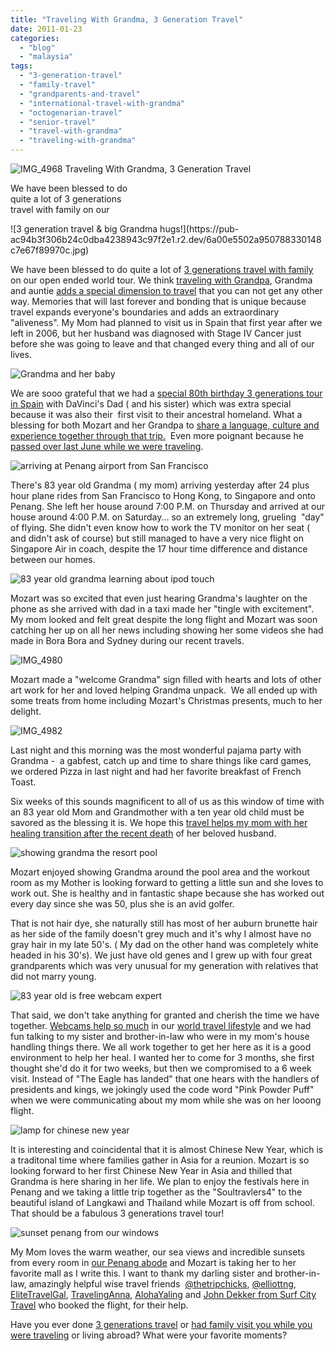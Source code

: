 ```yaml
---
title: "Traveling With Grandma, 3 Generation Travel"
date: 2011-01-23
categories: 
  - "blog"
  - "malaysia"
tags: 
  - "3-generation-travel"
  - "family-travel"
  - "grandparents-and-travel"
  - "international-travel-with-grandma"
  - "octogenarian-travel"
  - "senior-travel"
  - "travel-with-grandma"
  - "traveling-with-grandma"
---
```


 ![IMG_4968](https://pub-ac94b3f306b24c0dba4238943c97f2e1.r2.dev/6a00e5502a950788330147e1dd776a970b.jpg) Traveling With Grandma, 3 Generation Travel

We have been blessed to do  
quite a lot of 3 generations  
travel with family on our

<!--more--> ![3 generation travel & big Grandma hugs!](https://pub-ac94b3f306b24c0dba4238943c97f2e1.r2.dev/6a00e5502a950788330148c7e67f89970c.jpg)

We have been blessed to do quite a lot of [3 generations travel with family](http://soultravelers3new.local/2007/02/family-arrives.html "3 generations of family travel") on our open ended world tour. We think [traveling with Grandpa](http://soultravelers3new.local/2007/02/spains-oldest-b.html "traveling with Grampa international "), Grandma and auntie [adds a special dimension to travel](http://soultravelers3new.local/2007/03/la-mezquita.html "family travel with 3 generations to spain cordoba mezquita") that you can not get any other way. Memories that will last forever and bonding that is unique because travel expands everyone's boundaries and adds an extraordinary "aliveness". My Mom had planned to visit us in Spain that first year after we left in 2006, but her husband was diagnosed with Stage IV Cancer just before she was going to leave and that changed every thing and all of our lives.

![Grandma and her baby](https://pub-ac94b3f306b24c0dba4238943c97f2e1.r2.dev/6a00e5502a950788330148c7e6ef55970c.jpg)  
  
We are sooo grateful that we had a [special 80th birthday 3 generations tour in Spain](http://soultravelers3new.local/2007/03/andalusian-hors.html#more "3 generation family tour in spain ") with DaVinci's Dad ( and his sister) which was extra special because it was also their  first visit to their ancestral homeland. What a blessing for both Mozart and her Grandpa to [share a language, culture and experience together through that trip.](http://soultravelers3new.local/2007/03/sharing-village.html#more "travel to share language, culture and experience 3 generations together")  Even more poignant because he [passed over last June while we were traveling](http://soultravelers3new.local/2010/06/good-bye-dad-grandpa-family-death-afar-while-traveling-abroad.html "passed over while traveling").

![arriving at Penang airport from San Francisco](https://pub-ac94b3f306b24c0dba4238943c97f2e1.r2.dev/6a00e5502a950788330148c7e6ad70970c.jpg)

There's 83 year old Grandma ( my mom) arriving yesterday after 24 plus hour plane rides from San Francisco to Hong Kong, to Singapore and onto Penang. She left her house around 7:00 P.M. on Thursday and arrived at our house around 4:00 P.M. on Saturday... so an extremely long, grueling  "day" of flying. She didn't even know how to work the TV monitor on her seat ( and didn't ask of course) but still managed to have a very nice flight on Singapore Air in coach, despite the 17 hour time difference and distance between our homes.

![83 year old grandma learning about ipod touch](https://pub-ac94b3f306b24c0dba4238943c97f2e1.r2.dev/6a00e5502a950788330148c7e6b7cc970c.jpg)

Mozart was so excited that even just hearing Grandma's laughter on the phone as she arrived with dad in a taxi made her "tingle with excitement". My mom looked and felt great despite the long flight and Mozart was soon catching her up on all her news including showing her some videos she had made in Bora Bora and Sydney during our recent travels.

![IMG_4980](https://pub-ac94b3f306b24c0dba4238943c97f2e1.r2.dev/6a00e5502a950788330148c7e6e0ac970c.jpg)

Mozart made a "welcome Grandma" sign filled with hearts and lots of other art work for her and loved helping Grandma unpack.  We all ended up with some treats from home including Mozart's Christmas presents, much to her delight.

![IMG_4982](https://pub-ac94b3f306b24c0dba4238943c97f2e1.r2.dev/6a00e5502a950788330147e1dddbcd970b.jpg)

Last night and this morning was the most wonderful pajama party with Grandma -  a gabfest, catch up and time to share things like card games, we ordered Pizza in last night and had her favorite breakfast of French Toast.

Six weeks of this sounds magnificent to all of us as this window of time with an 83 year old Mom and Grandmother with a ten year old child must be savored as the blessing it is. We hope this [travel helps my mom with her healing transition after the recent death](http://soultravelers3new.local/2010/12/mourning-while-traveling-tribute-to-al-grief-and-travel-deathdying-at-a-distance.html "travel helps healing transition after recent death") of her beloved husband.

![showing grandma the resort pool](https://pub-ac94b3f306b24c0dba4238943c97f2e1.r2.dev/6a00e5502a950788330148c7e6fc10970c.jpg)

Mozart enjoyed showing Grandma around the pool area and the workout room as my Mother is looking forward to getting a little sun and she loves to work out. She is healthy and in fantastic shape because she has worked out every day since she was 50, plus she is an avid golfer.

That is not hair dye, she naturally still has most of her auburn brunette hair as her side of the family doesn't grey much and it's why I almost have no gray hair in my late 50's. ( My dad on the other hand was completely white headed in his 30's). We just have old genes and I grew up with four great grandparents which was very unusual for my generation with relatives that did not marry young.

![83 year old is free webcam expert](https://pub-ac94b3f306b24c0dba4238943c97f2e1.r2.dev/6a00e5502a950788330147e1ddfdfb970b.jpg)

That said, we don't take anything for granted and cherish the time we have together. [Webcams help so much](http://soultravelers3new.local/2009/11/thanksgiving-blessings-in-spain-.html "webcam calls help with travel and family at a distance") in our [world travel lifestyle](http://soultravelers3new.local/2010/04/around-the-world-family-travel-soultravelers3-digital-nomad-global-international-family-travel.html "family world travel lifestyle") and we had fun talking to my sister and brother-in-law who were in my mom's house handling things there. We all work together to get her here as it is a good environment to help her heal. I wanted her to come for 3 months, she first thought she'd do it for two weeks, but then we compromised to a 6 week visit. Instead of "The Eagle has landed" that one hears with the handlers of presidents and kings, we jokingly used the code word "Pink Powder Puff" when we were communicating about my mom while she was on her looong flight.

![lamp for chinese new year](https://pub-ac94b3f306b24c0dba4238943c97f2e1.r2.dev/6a00e5502a950788330148c7e719b9970c.jpg)

It is interesting and coincidental that it is almost Chinese New Year, which is a traditonal time where families gather in Asia for a reunion. Mozart is so looking forward to her first Chinese New Year in Asia and thilled that Grandma is here sharing in her life. We plan to enjoy the festivals here in Penang and we taking a little trip together as the "Soultravlers4" to the beautiful island of Langkawi and Thailand while Mozart is off from school.  That should be a fabulous 3 generations travel tour!

![sunset penang from our windows](https://pub-ac94b3f306b24c0dba4238943c97f2e1.r2.dev/6a00e5502a950788330148c7e7300e970c.jpg)

My Mom loves the warm weather, our sea views and incredible sunsets  from every room in [our Penang abode](http://soultravelers3new.local/2011/01/tropical-winter-home-in-penang-malaysia-location-indenpendent-digital-nomad-long-term-travel-tips-.html "rental house in penang information") and Mozart is taking her to her favorite mall as I write this. I want to thank my darling sister and brother-in-law, amazingly helpful wise travel friends  [@thetripchicks](http://twitter.com/thetripchicks "thetripchicks"), [@elliottng](http://twitter.com/elliottng "elliottng"), [EliteTravelGal](http://twitter.com/elitetravelgal "elitetravelgal"), [TravelingAnna](http://twitter.com/travelinganna "travelinganna"), [AlohaYaling](http://twitter.com/alohayaling "AlohaYaling") and [John Dekker from Surf City Travel](http://www.surfcitytravel.com/ "surf city travel") who booked the flight, for their help.

Have you ever done [3 generations travel](http://soultravelers3new.local/2007/02/marbella.html "3 generations family travel") or [had family visit you while you were traveling](http://soultravelers3new.local/2007/03/jerez-lunch.html#more "had family vist while you were traveling") or living abroad? What were your favorite moments?
